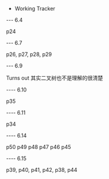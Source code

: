 - Working Tracker

--- 6.4

p24

--- 6.7

p26, p27, p28, p29

--- 6.9

Turns out 其实二叉树也不是理解的很清楚

---- 6.10

p35 

---- 6.11

p34

---- 6.14

p50 p49 p48 p47 p46 p45

---- 6.15

p39, p40, p41, p42, p38, p44 



